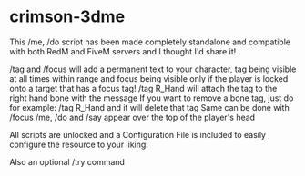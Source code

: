 # crimson-3dme
 
This /me, /do script has been made completely standalone and compatible with both RedM and FiveM servers and I thought I'd share it!

/tag and /focus will add a permanent text to your character, tag being visible at all times within range and focus being visible only if the player is locked onto a target that has a focus tag! 
/tag R_Hand <message> will attach the tag to the right hand bone with the message
  If you want to remove a bone tag, just do for example: /tag R_Hand and it will delete that tag
  Same can be done with /focus
/me, /do and /say appear over the top of the player's head

All scripts are unlocked and a Configuration File is included to easily configure the resource to your liking!

Also an optional /try command